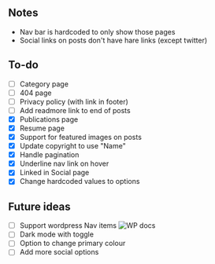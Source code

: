 ## Notes

- Nav bar is hardcoded to only show those pages
- Social links on posts don't have hare links (except twitter)

## To-do
- [ ] Category page
- [ ] 404 page
- [ ] Privacy policy (with link in footer) 
- [ ] Add readmore link to end of posts
- [x] Publications page
- [x] Resume page
- [x] Support for featured images on posts
- [x] Update copyright to use "Name"
- [x] Handle pagination
- [x] Underline nav link on hover
- [x] Linked in Social  page
- [x] Change hardcoded values to options

## Future ideas
- [ ] Support wordpress Nav items ![WP docs](https://developer.wordpress.org/themes/functionality/navigation-menus/)
- [ ] Dark mode with toggle
- [ ] Option to change primary colour
- [ ] Add more social options